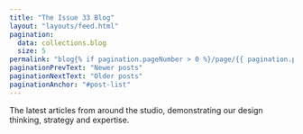 ```yaml
---
title: "The Issue 33 Blog"
layout: "layouts/feed.html"
pagination:
  data: collections.blog
  size: 5
permalink: "blog{% if pagination.pageNumber > 0 %}/page/{{ pagination.pageNumber }}{% endif %}/index.html"
paginationPrevText: "Newer posts"
paginationNextText: "Older posts"
paginationAnchor: "#post-list"
---
```


The latest articles from around the studio, demonstrating our design thinking, strategy and expertise.
